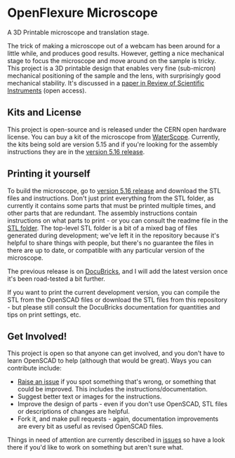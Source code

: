# OpenFlexure Microscope
A 3D Printable microscope and translation stage. 

The trick of making a microscope out of a webcam has been around for a little while, and produces good results.  However, getting a nice mechanical stage to focus the microscope and move around on the sample is tricky.  This project is a 3D printable design that enables very fine (sub-micron) mechanical positioning of the sample and the lens, with surprisingly good mechanical stability.  It's discussed in a [paper in Review of Scientific Instruments](http://dx.doi.org/10.1063/1.4941068) (open access).

## Kits and License
This project is open-source and is released under the CERN open hardware license.  You can buy a kit of the microscope from [WaterScope](http://www.waterscope.org/).  Currently, the kits being sold are version 5.15 and if you're looking for the assembly instructions they are in the [version 5.16 release](https://github.com/rwb27/openflexure_microscope/releases/tag/v5.16.10-beta).

## Printing it yourself
To build the microscope, go to [version 5.16 release](https://github.com/rwb27/openflexure_microscope/releases/tag/v5.16.10-beta) and
download the STL files and instructions.  Don't just print everything from the STL folder,
as currently it contains some parts that must be printed multiple times, and other parts
that are redundant.  The assembly instructions contain instructions on what parts to print - or you can consult the readme file in the [STL folder](https://github.com/rwb27/openflexure_microscope/tree/master/docs/stl).  The top-level STL folder is a bit of a mixed bag of files generated during development; we've left it in the repository because it's helpful to share things with people, but there's no guarantee the files in there are up to date, or compatible with any particular version of the microscope.

The previous release is on [DocuBricks](http://docubricks.com/projects/openflexure-microscope), and I will add the latest version once it's been road-tested a bit further. 

If you want to print the current development version, you can compile the STL from the 
OpenSCAD files or download the STL files from this repository - but please still consult the DocuBricks
documentation for quantities and tips on print settings, etc.

## Get Involved!
This project is open so that anyone can get involved, and you don't have to learn OpenSCAD to help (although that would be great).  Ways you can contribute include:

* [Raise an issue](https://github.com/rwb27/openflexure_microscope/issues) if you spot something that's wrong, or something that could be improved.  This includes the instructions/documentation.
* Suggest better text or images for the instructions.
* Improve the design of parts - even if you don't use OpenSCAD, STL files or descriptions of changes are helpful.
* Fork it, and make pull requests - again, documentation improvements are every bit as useful as revised OpenSCAD files.

Things in need of attention are currently described in [issues](https://github.com/rwb27/openflexure_microscope/issues) so have a look there if you'd like to work on something but aren't sure what.
